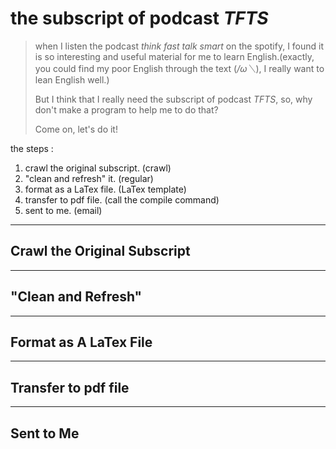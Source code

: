 # the subscript of podcast *TFTS* 

> when I listen the podcast *think fast talk smart* on the spotify, I found it is so interesting and useful material for me to learn English.(exactly, you could find my poor English through the text (*/ω＼*), I really want to lean English well.)
>
> But I  think that I really need the subscript of  podcast *TFTS*, so, why don't make a program to help me to do that? 
>
> Come on, let's do it!

the steps :

1. crawl the original subscript.	(crawl)
2. "clean and refresh" it.    (regular)
3. format as a LaTex file.    (LaTex template)
4. transfer to pdf file.    (call the compile command)
5. sent to me.    (email)

-----

## Crawl the Original Subscript



---

## "Clean and Refresh" 



---

## Format as A LaTex File



---

## Transfer to pdf file



---

## Sent to Me













